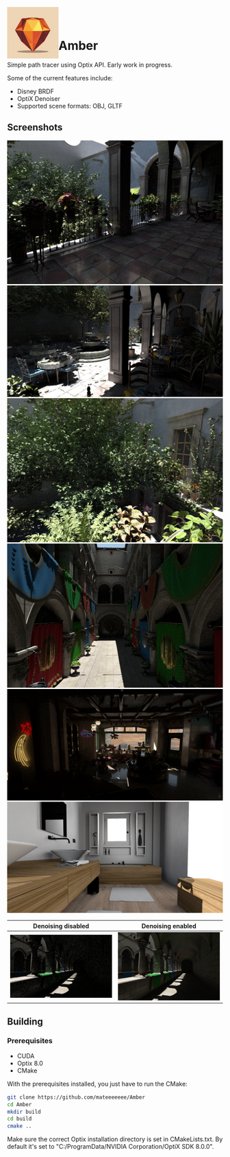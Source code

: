<img align="left" src="Amber/Resources/Icons/amberlogo.png" width="120px"/>
<br/><br/>

# Amber

Simple path tracer using Optix API. Early work in progress. 

Some of the current features include:
- Disney BRDF
- OptiX Denoiser
- Supported scene formats: OBJ, GLTF

## Screenshots
![](Amber/Saved/Screenshots/sanmiguel.png "San Miguel") 
![](Amber/Saved/Screenshots/sanmiguel2.png "San Miguel") 
![](Amber/Saved/Screenshots/sanmiguel3.png "San Miguel") 
![](Amber/Saved/Screenshots/sponza.png "Sponza") 
![](Amber/Saved/Screenshots/toyshop.png "Toy Shop") 
![](Amber/Saved/Screenshots/bain.png "Salle de Bain") 

| Denoising disabled |  Denoising enabled |
|---|---|
|  ![](Amber/Saved/Screenshots/noisy_sponza.png) | ![](Amber/Saved/Screenshots/denoised_sponza.png) |

## Building
### Prerequisites
* CUDA
* Optix 8.0
* CMake

With the prerequisites installed, you just have to run the CMake:

``` sh
git clone https://github.com/mateeeeeee/Amber
cd Amber
mkdir build
cd build
cmake ..
```
Make sure the correct Optix installation directory is set in CMakeLists.txt. By default it's set to "C:/ProgramData/NVIDIA Corporation/OptiX SDK 8.0.0".


